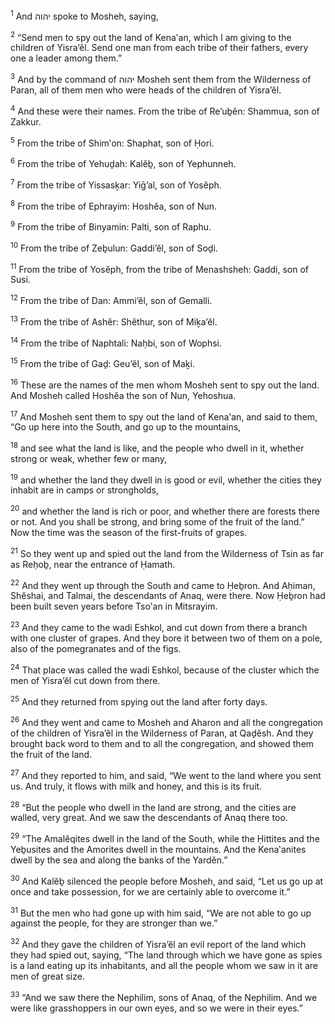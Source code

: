 <sup>1</sup> And יהוה spoke to Mosheh, saying,

<sup>2</sup> “Send men to spy out the land of Kena‛an, which I am giving to the children of Yisra’ĕl. Send one man from each tribe of their fathers, every one a leader among them.”

<sup>3</sup> And by the command of יהוה Mosheh sent them from the Wilderness of Paran, all of them men who were heads of the children of Yisra’ĕl.

<sup>4</sup> And these were their names. From the tribe of Re’uḇĕn: Shammua, son of Zakkur.

<sup>5</sup> From the tribe of Shim‛on: Shaphat, son of Ḥori.

<sup>6</sup> From the tribe of Yehuḏah: Kalĕḇ, son of Yephunneh.

<sup>7</sup> From the tribe of Yissasḵar: Yiḡ’al, son of Yosĕph.

<sup>8</sup> From the tribe of Ephrayim: Hoshĕa, son of Nun.

<sup>9</sup> From the tribe of Binyamin: Palti, son of Raphu.

<sup>10</sup> From the tribe of Zeḇulun: Gaddi’ĕl, son of Soḏi.

<sup>11</sup> From the tribe of Yosĕph, from the tribe of Menashsheh: Gaddi, son of Susi.

<sup>12</sup> From the tribe of Dan: Ammi’ĕl, son of Gemalli.

<sup>13</sup> From the tribe of Ashĕr: Shĕthur, son of Miḵa’ĕl.

<sup>14</sup> From the tribe of Naphtali: Naḥbi, son of Wophsi.

<sup>15</sup> From the tribe of Gaḏ: Geu’ĕl, son of Maḵi.

<sup>16</sup> These are the names of the men whom Mosheh sent to spy out the land. And Mosheh called Hoshĕa the son of Nun, Yehoshua.

<sup>17</sup> And Mosheh sent them to spy out the land of Kena‛an, and said to them, “Go up here into the South, and go up to the mountains,

<sup>18</sup> and see what the land is like, and the people who dwell in it, whether strong or weak, whether few or many,

<sup>19</sup> and whether the land they dwell in is good or evil, whether the cities they inhabit are in camps or strongholds,

<sup>20</sup> and whether the land is rich or poor, and whether there are forests there or not. And you shall be strong, and bring some of the fruit of the land.” Now the time was the season of the first-fruits of grapes.

<sup>21</sup> So they went up and spied out the land from the Wilderness of Tsin as far as Reḥoḇ, near the entrance of Ḥamath.

<sup>22</sup> And they went up through the South and came to Ḥeḇron. And Aḥiman, Shĕshai, and Talmai, the descendants of Anaq, were there. Now Ḥeḇron had been built seven years before Tso‛an in Mitsrayim.

<sup>23</sup> And they came to the wadi Eshkol, and cut down from there a branch with one cluster of grapes. And they bore it between two of them on a pole, also of the pomegranates and of the figs.

<sup>24</sup> That place was called the wadi Eshkol, because of the cluster which the men of Yisra’ĕl cut down from there.

<sup>25</sup> And they returned from spying out the land after forty days.

<sup>26</sup> And they went and came to Mosheh and Aharon and all the congregation of the children of Yisra’ĕl in the Wilderness of Paran, at Qaḏĕsh. And they brought back word to them and to all the congregation, and showed them the fruit of the land.

<sup>27</sup> And they reported to him, and said, “We went to the land where you sent us. And truly, it flows with milk and honey, and this is its fruit.

<sup>28</sup> “But the people who dwell in the land are strong, and the cities are walled, very great. And we saw the descendants of Anaq there too.

<sup>29</sup> “The Amalĕqites dwell in the land of the South, while the Ḥittites and the Yeḇusites and the Amorites dwell in the mountains. And the Kena‛anites dwell by the sea and along the banks of the Yardĕn.”

<sup>30</sup> And Kalĕḇ silenced the people before Mosheh, and said, “Let us go up at once and take possession, for we are certainly able to overcome it.”

<sup>31</sup> But the men who had gone up with him said, “We are not able to go up against the people, for they are stronger than we.”

<sup>32</sup> And they gave the children of Yisra’ĕl an evil report of the land which they had spied out, saying, “The land through which we have gone as spies is a land eating up its inhabitants, and all the people whom we saw in it are men of great size.

<sup>33</sup> “And we saw there the Nephilim, sons of Anaq, of the Nephilim. And we were like grasshoppers in our own eyes, and so we were in their eyes.”

